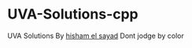 # UVA-Solutions-cpp
UVA Solutions
By [hisham el sayad](http://codeforces.com/profile/hsmfawaz)
Dont jodge by color
